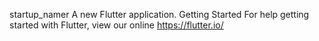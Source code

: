 startup_namer
A new Flutter application.
Getting Started
For help getting started with Flutter, view our online https://flutter.io/
